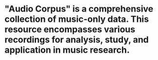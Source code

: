 # "Audio Corpus" is a comprehensive collection of music-only data. This resource encompasses various recordings for analysis, study, and application in music research.
